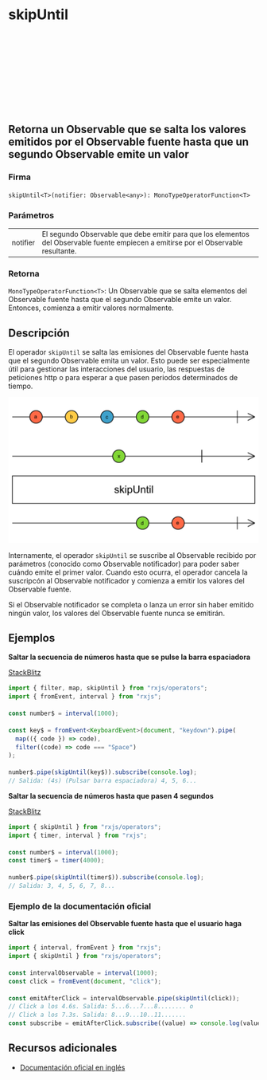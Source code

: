 <div class="page-heading">

# skipUntil

<a target="_blank" href="https://github.com/ReactiveX/rxjs/blob/master/src/internal/operators/skipUntil.ts">
<svg>
  <use xlink:href="/assets/icons/github.svg#github"></use>
</svg>
</a>
</div>

<h2 class="subtitle"> Retorna un Observable que se salta los valores emitidos por el Observable fuente hasta que un segundo Observable emite un valor
</h2>

### Firma

`skipUntil<T>(notifier: Observable<any>): MonoTypeOperatorFunction<T>`

### Parámetros

<table>
<tr><td>notifier</td><td>El segundo Observable que debe emitir para que los elementos del Observable fuente empiecen a emitirse por el Observable resultante.</td></tr>
</table>

### Retorna

`MonoTypeOperatorFunction<T>`: Un Observable que se salta elementos del Observable fuente hasta que el segundo Observable emite un valor. Entonces, comienza a emitir valores normalmente.

## Descripción

El operador `skipUntil` se salta las emisiones del Observable fuente hasta que el segundo Observable emita un valor. Esto puede ser especialmente útil para gestionar las interacciones del usuario, las respuestas de peticiones http o para esperar a que pasen periodos determinados de tiempo.

<img src="assets/images/marble-diagrams/filtering/skipUntil.png" alt="Diagrama de canicas del operador skipUntil">

Internamente, el operador `skipUntil` se suscribe al Observable recibido por parámetros (conocido como Observable notificador) para poder saber cuándo emite el primer valor. Cuando esto ocurra, el operador cancela la suscripcón al Observable notificador y comienza a emitir los valores del Observable fuente.

Si el Observable notificador se completa o lanza un error sin haber emitido ningún valor, los valores del Observable fuente nunca se emitirán.

## Ejemplos

**Saltar la secuencia de números hasta que se pulse la barra espaciadora**

<a target="_blank" href="https://stackblitz.com/edit/rxjs-skipuntil-1?file=index.ts">StackBlitz</a>

```typescript
import { filter, map, skipUntil } from "rxjs/operators";
import { fromEvent, interval } from "rxjs";

const number$ = interval(1000);

const key$ = fromEvent<KeyboardEvent>(document, "keydown").pipe(
  map(({ code }) => code),
  filter((code) => code === "Space")
);

number$.pipe(skipUntil(key$)).subscribe(console.log);
// Salida: (4s) (Pulsar barra espaciadora) 4, 5, 6...
```

**Saltar la secuencia de números hasta que pasen 4 segundos**

<a target="_blank" href="https://stackblitz.com/edit/rxjs-skipuntil-2?file=index.ts">StackBlitz</a>

```javascript
import { skipUntil } from "rxjs/operators";
import { timer, interval } from "rxjs";

const number$ = interval(1000);
const timer$ = timer(4000);

number$.pipe(skipUntil(timer$)).subscribe(console.log);
// Salida: 3, 4, 5, 6, 7, 8...
```

### Ejemplo de la documentación oficial

**Saltar las emisiones del Observable fuente hasta que el usuario haga click**

```javascript
import { interval, fromEvent } from "rxjs";
import { skipUntil } from "rxjs/operators";

const intervalObservable = interval(1000);
const click = fromEvent(document, "click");

const emitAfterClick = intervalObservable.pipe(skipUntil(click));
// Click a los 4.6s. Salida: 5...6...7...8........ o
// Click a los 7.3s. Salida: 8...9...10..11.......
const subscribe = emitAfterClick.subscribe((value) => console.log(value));
```

## Recursos adicionales

- [Documentación oficial en inglés](https://rxjs-dev.firebaseapp.com/api/operators/skipUntil)
